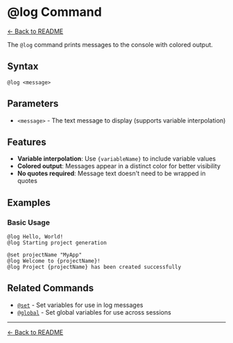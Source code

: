 # @log Command

[← Back to README](../../README.md)

The `@log` command prints messages to the console with colored output.

## Syntax

```
@log <message>
```

## Parameters

- `<message>` - The text message to display (supports variable interpolation)

## Features

- **Variable interpolation**: Use `{variableName}` to include variable values
- **Colored output**: Messages appear in a distinct color for better visibility
- **No quotes required**: Message text doesn't need to be wrapped in quotes

## Examples

### Basic Usage
```plaintext
@log Hello, World!
@log Starting project generation

@set projectName "MyApp"
@log Welcome to {projectName}!
@log Project {projectName} has been created successfully
```

## Related Commands

- [`@set`](set.md) - Set variables for use in log messages
- [`@global`](global.md) - Set global variables for use across sessions

---

[← Back to README](../../README.md)